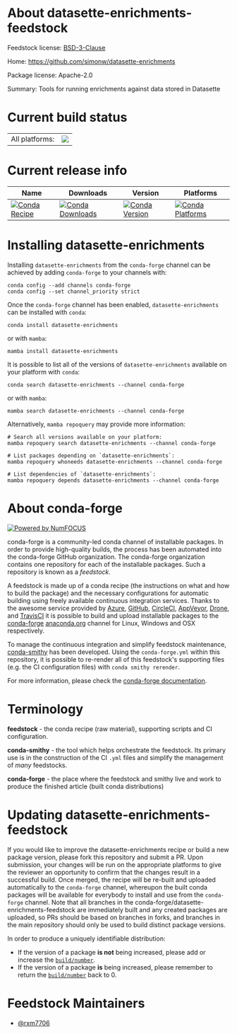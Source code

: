 About datasette-enrichments-feedstock
=====================================

Feedstock license: [BSD-3-Clause](https://github.com/conda-forge/datasette-enrichments-feedstock/blob/main/LICENSE.txt)

Home: https://github.com/simonw/datasette-enrichments

Package license: Apache-2.0

Summary: Tools for running enrichments against data stored in Datasette

Current build status
====================


<table><tr><td>All platforms:</td>
    <td>
      <a href="https://dev.azure.com/conda-forge/feedstock-builds/_build/latest?definitionId=21633&branchName=main">
        <img src="https://dev.azure.com/conda-forge/feedstock-builds/_apis/build/status/datasette-enrichments-feedstock?branchName=main">
      </a>
    </td>
  </tr>
</table>

Current release info
====================

| Name | Downloads | Version | Platforms |
| --- | --- | --- | --- |
| [![Conda Recipe](https://img.shields.io/badge/recipe-datasette--enrichments-green.svg)](https://anaconda.org/conda-forge/datasette-enrichments) | [![Conda Downloads](https://img.shields.io/conda/dn/conda-forge/datasette-enrichments.svg)](https://anaconda.org/conda-forge/datasette-enrichments) | [![Conda Version](https://img.shields.io/conda/vn/conda-forge/datasette-enrichments.svg)](https://anaconda.org/conda-forge/datasette-enrichments) | [![Conda Platforms](https://img.shields.io/conda/pn/conda-forge/datasette-enrichments.svg)](https://anaconda.org/conda-forge/datasette-enrichments) |

Installing datasette-enrichments
================================

Installing `datasette-enrichments` from the `conda-forge` channel can be achieved by adding `conda-forge` to your channels with:

```
conda config --add channels conda-forge
conda config --set channel_priority strict
```

Once the `conda-forge` channel has been enabled, `datasette-enrichments` can be installed with `conda`:

```
conda install datasette-enrichments
```

or with `mamba`:

```
mamba install datasette-enrichments
```

It is possible to list all of the versions of `datasette-enrichments` available on your platform with `conda`:

```
conda search datasette-enrichments --channel conda-forge
```

or with `mamba`:

```
mamba search datasette-enrichments --channel conda-forge
```

Alternatively, `mamba repoquery` may provide more information:

```
# Search all versions available on your platform:
mamba repoquery search datasette-enrichments --channel conda-forge

# List packages depending on `datasette-enrichments`:
mamba repoquery whoneeds datasette-enrichments --channel conda-forge

# List dependencies of `datasette-enrichments`:
mamba repoquery depends datasette-enrichments --channel conda-forge
```


About conda-forge
=================

[![Powered by
NumFOCUS](https://img.shields.io/badge/powered%20by-NumFOCUS-orange.svg?style=flat&colorA=E1523D&colorB=007D8A)](https://numfocus.org)

conda-forge is a community-led conda channel of installable packages.
In order to provide high-quality builds, the process has been automated into the
conda-forge GitHub organization. The conda-forge organization contains one repository
for each of the installable packages. Such a repository is known as a *feedstock*.

A feedstock is made up of a conda recipe (the instructions on what and how to build
the package) and the necessary configurations for automatic building using freely
available continuous integration services. Thanks to the awesome service provided by
[Azure](https://azure.microsoft.com/en-us/services/devops/), [GitHub](https://github.com/),
[CircleCI](https://circleci.com/), [AppVeyor](https://www.appveyor.com/),
[Drone](https://cloud.drone.io/welcome), and [TravisCI](https://travis-ci.com/)
it is possible to build and upload installable packages to the
[conda-forge](https://anaconda.org/conda-forge) [anaconda.org](https://anaconda.org/)
channel for Linux, Windows and OSX respectively.

To manage the continuous integration and simplify feedstock maintenance,
[conda-smithy](https://github.com/conda-forge/conda-smithy) has been developed.
Using the ``conda-forge.yml`` within this repository, it is possible to re-render all of
this feedstock's supporting files (e.g. the CI configuration files) with ``conda smithy rerender``.

For more information, please check the [conda-forge documentation](https://conda-forge.org/docs/).

Terminology
===========

**feedstock** - the conda recipe (raw material), supporting scripts and CI configuration.

**conda-smithy** - the tool which helps orchestrate the feedstock.
                   Its primary use is in the construction of the CI ``.yml`` files
                   and simplify the management of *many* feedstocks.

**conda-forge** - the place where the feedstock and smithy live and work to
                  produce the finished article (built conda distributions)


Updating datasette-enrichments-feedstock
========================================

If you would like to improve the datasette-enrichments recipe or build a new
package version, please fork this repository and submit a PR. Upon submission,
your changes will be run on the appropriate platforms to give the reviewer an
opportunity to confirm that the changes result in a successful build. Once
merged, the recipe will be re-built and uploaded automatically to the
`conda-forge` channel, whereupon the built conda packages will be available for
everybody to install and use from the `conda-forge` channel.
Note that all branches in the conda-forge/datasette-enrichments-feedstock are
immediately built and any created packages are uploaded, so PRs should be based
on branches in forks, and branches in the main repository should only be used to
build distinct package versions.

In order to produce a uniquely identifiable distribution:
 * If the version of a package **is not** being increased, please add or increase
   the [``build/number``](https://docs.conda.io/projects/conda-build/en/latest/resources/define-metadata.html#build-number-and-string).
 * If the version of a package **is** being increased, please remember to return
   the [``build/number``](https://docs.conda.io/projects/conda-build/en/latest/resources/define-metadata.html#build-number-and-string)
   back to 0.

Feedstock Maintainers
=====================

* [@rxm7706](https://github.com/rxm7706/)

